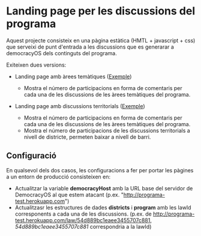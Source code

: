 # Landing page per les discussions del programa
Aquest projecte consisteix en una pàgina estàtica (HMTL + javascript + css) que serveixi de punt d'entrada a les discussions que es generarar a democracyOS dels continguts del programa.

Exiteixen dues versions:

* Landing page amb àrees temàtiques ([Exemple](http://marcbc.github.io/programa-arees/index.html))
  - Mostra el número de participacions en forma de comentaris per cada una de les discussions de les àrees temàtiques del programa.

* Landing page amb discussions territorials ([Exemple](http://marcbc.github.io/programa/index.html))
  - Mostra el número de participacions en forma de comentaris per cada una de les discussions de les àrees temàtiques del programa.
  - Mostra el número de participacions de les discussions territorials a nivell de districte, permeten baixar a nivell de barri.


## Configuració

En qualsevol dels dos casos, les configuracions a fer per portar les pàgines a un entorn de producció consisteixen en:
* Actualitzar la variable **democracyHost** amb la URL base del servidor de DemocracyOS al que estem atacant (p.ex. "http://programa-test.herokuapp.com")
* Actualitzasr les estructures de dades **districts** i **program** amb les lawId corresponents a cada una de les discussions. (p.ex. de http://programa-test.herokuapp.com/law/54d889bc1eaee3455707c881, *54d889bc1eaee3455707c881* correspondria a la lawId)